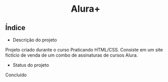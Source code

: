 <h1 align="center">Alura+</h1>

## Índice

* Descrição do projeto

Projeto criado durante o curso Praticando HTML/CSS. Consiste em um site fictício de venda de um combo de assinaturas de cursos Alura. 

* Status do projeto

Concluído
